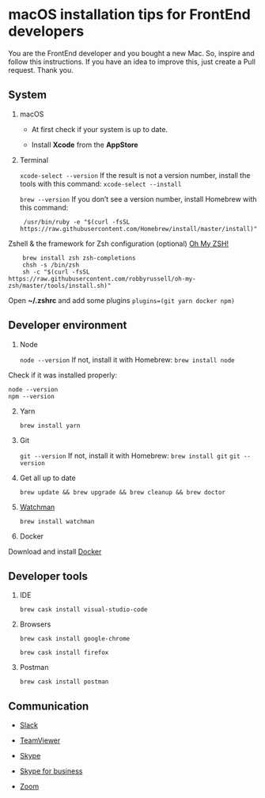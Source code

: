 macOS installation tips for FrontEnd developers
===

You are the FrontEnd developer and you bought a new Mac. So, inspire and follow this instructions. If you have an idea to improve this, just create a Pull request. Thank you.

System
---

1. macOS

	- At first check if your system is up to date.

	- Install **Xcode** from the **AppStore**

2. Terminal

	`xcode-select --version` If the result is not a version number, install the tools with this command: `xcode-select --install`

	`brew --version` If you don’t see a version number, install Homebrew with this command:

		/usr/bin/ruby -e "$(curl -fsSL https://raw.githubusercontent.com/Homebrew/install/master/install)"

Zshell & the framework for Zsh configuration (optional) [Oh My ZSH!](https://ohmyz.sh)

		brew install zsh zsh-completions
		chsh -s /bin/zsh
		sh -c "$(curl -fsSL https://raw.githubusercontent.com/robbyrussell/oh-my-zsh/master/tools/install.sh)"

Open  **~/.zshrc** and add some plugins `plugins=(git yarn docker npm)`

Developer environment
---

1. Node

	`node --version` If not, install it with Homebrew: `brew install node`

Check if it was installed properly:

	node --version
	npm --version

2. Yarn

	`brew install yarn`

3. Git

	`git --version` If not, install it with Homebrew: `brew install git`
	`git --version`

4. Get all up to date

	`brew update && brew upgrade && brew cleanup && brew doctor`

5. [Watchman](https://facebook.github.io/watchman/)

	`brew install watchman`

6. Docker

Download and install [Docker](https://www.docker.com/)

Developer tools
---

1. IDE

	`brew cask install visual-studio-code`

2. Browsers

	`brew cask install google-chrome`

	`brew cask install firefox`

3. Postman

	`brew cask install postman`

Communication
---

* [Slack](https://slack.com/intl/en-cz/)

* [TeamViewer](https://www.teamviewer.com/)

* [Skype](https://www.skype.com/cs/)

* [Skype for business](https://products.office.com/cs-cz/skype-for-business/download-app)

* [Zoom](https://zoom.us)
